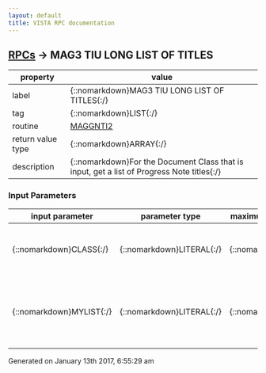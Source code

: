 ```yaml
---
layout: default
title: VISTA RPC documentation
---
```




## [RPCs](TableOfContent.md) &#8594; MAG3 TIU LONG LIST OF TITLES 

 property | value 
--- | --- 
 label | {::nomarkdown}MAG3 TIU LONG LIST OF TITLES{:/}
 tag | {::nomarkdown}LIST{:/}
 routine | [MAGGNTI2](http://code.osehra.org/dox/Routine_MAGGNTI2_source.html)
 return value type | {::nomarkdown}ARRAY{:/}
 description | {::nomarkdown}For the Document Class that is input, get a list of Progress Note titles{:/}

### Input Parameters

| input parameter | parameter type | maximum data length | required | description | 
| --- | --- | --- | --- | --- | 
| {::nomarkdown}CLASS{:/} | {::nomarkdown}LITERAL{:/} | {::nomarkdown}100{:/} | {::nomarkdown}true{:/} | {::nomarkdown}\,\ Delimited list of Classes to get the list of Note Titles for.{:/} | 
| {::nomarkdown}MYLIST{:/} | {::nomarkdown}LITERAL{:/} | {::nomarkdown}30{:/} | {::nomarkdown}true{:/} | {::nomarkdown}If '1', then return list of 'Users' TIU Titles.If '0' or null, then return long list of titles.{:/} | 




 Generated on January 13th 2017, 6:55:29 am